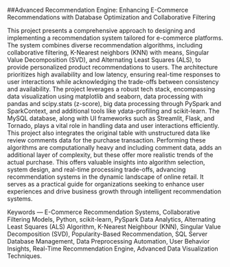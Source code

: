 ##Advanced Recommendation Engine: Enhancing E-Commerce Recommendations with Database Optimization and Collaborative Filtering

This project presents a comprehensive approach to designing and implementing a recommendation system tailored for e-commerce platforms. The system combines diverse recommendation algorithms, including collaborative filtering, K-Nearest neighbors (KNN) with means, Singular Value Decomposition (SVD), and Alternating Least Squares (ALS), to provide personalized product recommendations to users. The architecture prioritizes high availability and low latency, ensuring real-time responses to user interactions while acknowledging the trade-offs between consistency and availability. The project leverages a robust tech stack, encompassing data visualization using matplotlib and seaborn, data processing with pandas and scipy.stats (z-score), big data processing through PySpark and SparkContext, and additional tools like ydata-profiling and scikit-learn. The MySQL database, along with UI frameworks such as Streamlit, Flask, and Tornado, plays a vital role in handling data and user interactions efficiently.
This project also integrates the original table with unstructured data like review comments data for the purchase transaction. Performing these algorithms are computationally heavy and including comment data, adds an additional layer of complexity, but these offer more realistic trends of the actual purchase. This offers valuable insights into algorithm selection, system design, and real-time processing trade-offs, advancing recommendation systems in the dynamic landscape of online retail. It serves as a practical guide for organizations seeking to enhance user experiences and drive business growth through intelligent recommendation systems.

Keywords — E-Commerce Recommendation Systems, Collaborative Filtering Models, Python, scikit-learn, PySpark Data Analytics, Alternating Least Squares (ALS) Algorithm, K-Nearest Neighbour (KNN), Singular Value Decomposition (SVD), Popularity-Based Recommendation, SQL Server Database Management, Data Preprocessing Automation, User Behavior Insights, Real-Time Recommendation Engine, Advanced Data Visualization Techniques.
